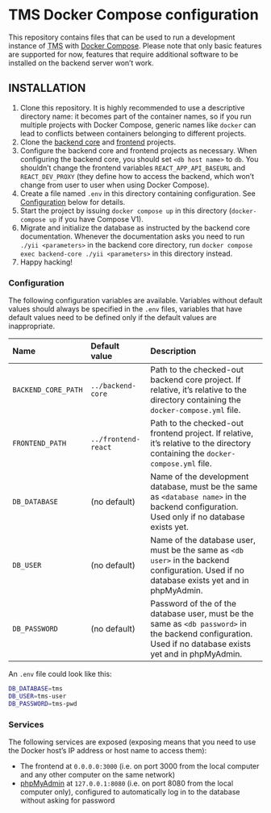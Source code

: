 TMS Docker Compose configuration
================================

This repository contains files that can be used to run a development instance of <abbr title="Task Management System">TMS</abbr> with [Docker Compose](https://docs.docker.com/compose/). Please note that only basic features are supported for now, features that require additional software to be installed on the backend server won’t work.

INSTALLATION
------------

1. Clone this repository. It is highly recommended to use a descriptive directory name: it becomes part of the container names, so if you run multiple projects with Docker Compose, generic names like `docker` can lead to conflicts between containers belonging to different projects.
2. Clone the [backend core](https://gitlab.com/tms-elte/backend-core/) and [frontend](https://gitlab.com/tms-elte/frontend-react/) projects.
3. Configure the backend core and frontend projects as necessary. When configuring the backend core, you should set `<db host name>` to `db`. You shouldn’t change the frontend variables `REACT_APP_API_BASEURL` and `REACT_DEV_PROXY` (they define how to access the backend, which won’t change from user to user when using Docker Compose).
4. Create a file named `.env` in this directory containing configuration. See [Configuration](#Configuration) below for details.
5. Start the project by issuing `docker compose up` in this directory (`docker-compose up` if you have Compose V1).
6. Migrate and initialize the database as instructed by the backend core documentation. Whenever the documentation asks you need to run `./yii <parameters>` in the backend core directory, run `docker compose exec backend-core ./yii <parameters>` in this directory instead.
7. Happy hacking!

### Configuration

The following configuration variables are available. Variables without default values should always be specified in the `.env` files, variables that have default values need to be defined only if the default values are inappropriate.

| Name                | Default value       | Description                                                                                                                                               |
|:--------------------|:--------------------|:----------------------------------------------------------------------------------------------------------------------------------------------------------|
| `BACKEND_CORE_PATH` | `../backend-core`   | Path to the checked-out backend core project. If relative, it’s relative to the directory containing the `docker-compose.yml` file.                       |
| `FRONTEND_PATH`     | `../frontend-react` | Path to the checked-out frontend project. If relative, it’s relative to the directory containing the `docker-compose.yml` file.                           |
| `DB_DATABASE`       | (no default)        | Name of the development database, must be the same as `<database name>` in the backend configuration. Used only if no database exists yet.                |
| `DB_USER`           | (no default)        | Name of the database user, must be the same as `<db user>` in the backend configuration. Used if no database exists yet and in phpMyAdmin.                |
| `DB_PASSWORD`       | (no default)        | Password of the of the database user, must be the same as `<db password>` in the backend configuration. Used if no database exists yet and in phpMyAdmin. |

An `.env` file could look like this:
```bash
DB_DATABASE=tms
DB_USER=tms-user
DB_PASSWORD=tms-pwd
```

### Services
The following services are exposed (exposing means that you need to use the Docker host’s IP address or host name to access them):
- The frontend at `0.0.0.0:3000` (i.e. on port 3000 from the local computer and any other computer on the same network)
- [phpMyAdmin](https://www.phpmyadmin.net/) at `127.0.0.1:8080` (i.e. on port 8080 from the local computer only), configured to automatically log in to the database without asking for password
